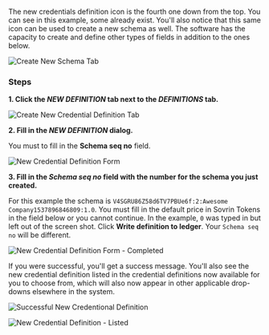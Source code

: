 The new credentials definition icon is the fourth one down from the top. You can see in this example, some already exist. You'll also notice that this same icon can be used to create a new schema as well. The software has the capacity to create and define other types of fields in addition to the ones below.

![Create New Schema Tab](https://s3.us-east-2.amazonaws.com/static.evernym.com/images/VCX/CreateNewSchemaTab.png)

### Steps

**1. Click the *NEW DEFINITION* tab next to the *DEFINITIONS* tab.**

![Create New Credential Definition Tab](https://s3.us-east-2.amazonaws.com/static.evernym.com/images/VCX/CreateNewCredDefTab.png)

**2. Fill in the *NEW DEFINITION* dialog.**

You must to fill in the **Schema seq no** field.

![New Credential Definition Form](https://s3.us-east-2.amazonaws.com/static.evernym.com/images/VCX/NewCredDefTypeForm.png)

**3. Fill in the *Schema seq no* field with the number for the schema you just created.**

For this example the schema is `V4SGRU86Z58d6TV7PBUe6f:2:Awesome Company1537896846809:1.0`. You must fill in the default price in Sovrin Tokens in the field below or you cannot continue. In the example, `0` was typed in but left out of the screen shot. Click **Write definition to ledger**. Your `Schema seq no` will be different.

![New Credential Definition Form - Completed](https://s3.us-east-2.amazonaws.com/static.evernym.com/images/VCX/NewCredDefTypeFilledIn.png)

If you were successful, you'll get a success message. You'll also see the new credential definition listed in the credential definitions now available for you to choose from, which will also now appear in other applicable drop-downs elsewhere in the system.

![Successful New Credentional Definition](https://s3.us-east-2.amazonaws.com/static.evernym.com/images/VCX/NewCredDefTypeSuccess.png)

![New Credential Definition - Listed](https://s3.us-east-2.amazonaws.com/static.evernym.com/images/VCX/NewCredDefTypeInTab.png)
